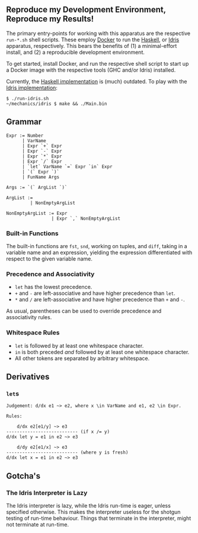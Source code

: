 ## Reproduce my Development Environment, Reproduce my Results!

The primary entry-points for working with this apparatus are the respective
`run-*.sh` shell scripts. These employ [Docker](https://www.docker.com) to run
the [Haskell](run-haskell.sh), or [Idris](run-idris.sh) apparatus,
respectively.  This bears the benefits of (1) a minimal-effort install, and (2)
a reproducible development environment.

To get started, install Docker, and run the respective shell script to start up
a Docker image with the respective tools (GHC and/or Idris) installed.

Currently, the [Haskell implementation](haskell) is (much) outdated. To play
with the [Idris implementation](idris):

```
$ ./run-idris.sh
~/mechanics/idris $ make && ./Main.bin
```

## Grammar

```
Expr := Number
      | VarName
      | Expr `+` Expr
      | Expr `-` Expr
      | Expr `*` Expr
      | Expr `/` Expr
      | `let` VarName `=` Expr `in` Expr
      | `(` Expr `)`
      | FunName Args

Args := `(` ArgList `)`

ArgList :=
         | NonEmptyArgList

NonEmptyArgList := Expr
                 | Expr `,` NonEmptyArgList
```

### Built-in Functions

The built-in functions are `fst`, `snd`, working on tuples, and `diff`, taking
in a variable name and an expression, yielding the expression differentiated
with respect to the given variable name.

### Precedence and Associativity

* `let` has the lowest precedence.
* `+` and `-` are left-associative and have higher precedence than `let`.
* `*` and `/` are left-associative and have higher precedence than `+` and `-`.

As usual, parentheses can be used to override precedence and associativity
rules.

### Whitespace Rules

* `let` is followed by at least one whitespace character.
* `in` is both preceded _and_ followed by at least one whitespace character.
* All other tokens are separated by arbitrary whitespace.

## Derivatives

### `let`s

```
Judgement: d/dx e1 ~> e2, where x \in VarName and e1, e2 \in Expr.

Rules:

    d/dx e2[e1/y] ~> e3
--------------------------- (if x /= y)
d/dx let y = e1 in e2 ~> e3

    d/dy e2[e1/x] ~> e3
--------------------------- (where y is fresh)
d/dx let x = e1 in e2 ~> e3

```

## Gotcha's

### The Idris Interpreter is Lazy

The Idris interpreter is lazy, while the Idris run-time is eager, unless
specified otherwise. This makes the interpreter useless for the shotgun testing
of run-time behaviour. Things that terminate in the interpreter, might not
terminate at run-time.
